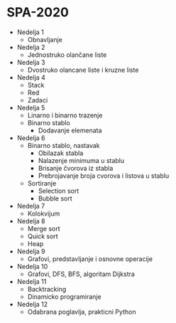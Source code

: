 # SPA-2020

- Nedelja 1
  - Obnavljanje
- Nedelja 2
  - Jednostruko olančane liste
- Nedelja 3
  - Dvostruko olancane liste i kruzne liste
- Nedelja 4
  - Stack
  - Red
  - Zadaci
- Nedelja 5
  - Linarno i binarno trazenje
  - Binarno stablo
    - Dodavanje elemenata
- Nedelja 6
  - Binarno stablo, nastavak
    - Obilazak stabla
    - Nalazenje minimuma u stablu
    - Brisanje čvorova iz stabla
    - Prebrojavanje broja cvorova i listova u stablu
  - Sortiranje
    - Selection sort
    - Bubble sort
- Nedelja 7
  - Kolokvijum
- Nedelja 8
  - Merge sort
  - Quick sort
  - Heap
- Nedelja 9
  - Grafovi, predstavljanje i osnovne operacije
- Nedelja 10
  - Grafovi, DFS, BFS, algoritam Dijkstra
- Nedelja 11 
  - Backtracking
  - Dinamicko programiranje
- Nedelja 12
  - Odabrana poglavlja, prakticni Python
    
